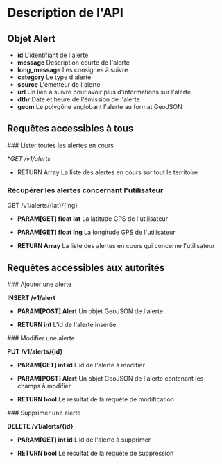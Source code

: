 Description de l'API
===

Objet Alert
---

* **id**              L'identifiant de l'alerte
* **message**         Description courte de l'alerte
* **long_message**    Les consignes à suivre
* **category**        Le type d'alerte
* **source**          L'émetteur de l'alerte
* **url**             Un lien à suivre pour avoir plus d'informations sur l'alerte
* **dthr**            Date et heure de l'émission de l'alerte
* **geom**            Le polygône englobant l'alerte au format GeoJSON

Requêtes accessibles à tous
---

### Lister toutes les alertes en cours

**GET /v1/alerts*

*  RETURN Array<Alert> La liste des alertes en cours sur tout le territoire

### Récupérer les alertes concernant l'utilisateur

GET /v1/alerts/{lat}/{lng}

*  **PARAM[GET] float lat**     La latitude GPS de l'utilisateur

*  **PARAM[GET] float lng**     La longitude GPS de l'utilisateur

*  **RETURN Array<Alert>** La liste des alertes en cours qui concerne l'utilisateur

Requêtes accessibles aux autorités
---

### Ajouter une alerte

**INSERT /v1/alert**

*  **PARAM[POST] Alert**          Un objet GeoJSON de l'alerte

*  **RETURN int**          L'id de l'alerte insérée

### Modifier une alerte

**PUT /v1/alerts/{id}**

*  **PARAM[GET] int id**        L'id de l'alerte à modifier

*  **PARAM[POST] Alert**          Un objet GeoJSON de l'alerte contenant les champs à modifier

*  **RETURN bool**         Le résultat de la requête de modification

### Supprimer une alerte

**DELETE /v1/alerts/{id}**

*  **PARAM[GET] int id**        L'id de l'alerte à supprimer

*  **RETURN bool**         Le résultat de la requête de suppression
